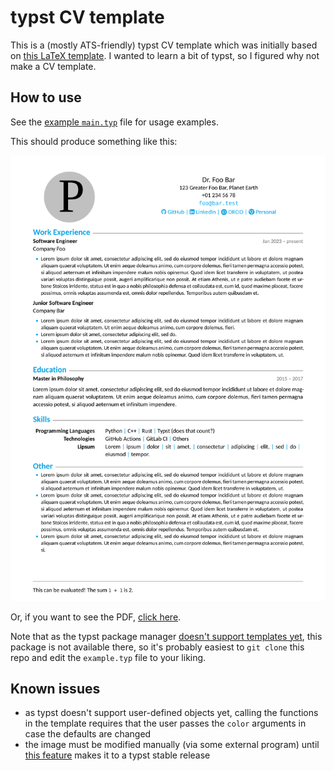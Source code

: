 # typst CV template

This is a (mostly ATS-friendly) typst CV template which was initially based on [this LaTeX template](https://github.com/muratcankaracabey/latex_cv).
I wanted to learn a bit of typst, so I figured why not make a CV template.

## How to use

See the [example `main.typ`](example.typ) file for usage examples.

This should produce something like this:

![Example output](example.png)

Or, if you want to see the PDF, [click here](example.pdf).

Note that as the typst package manager [doesn't support templates yet](https://github.com/typst/packages#user-content-templates), this package is not available there, so it's probably easiest to `git clone` this repo and edit the `example.typ` file to your liking.

## Known issues

- as typst doesn't support user-defined objects yet, calling the functions in the template requires that the user passes the `color` arguments in case the defaults are changed
- the image must be modified manually (via some external program) until [this feature](https://github.com/typst/typst/pull/2338) makes it to a typst stable release
